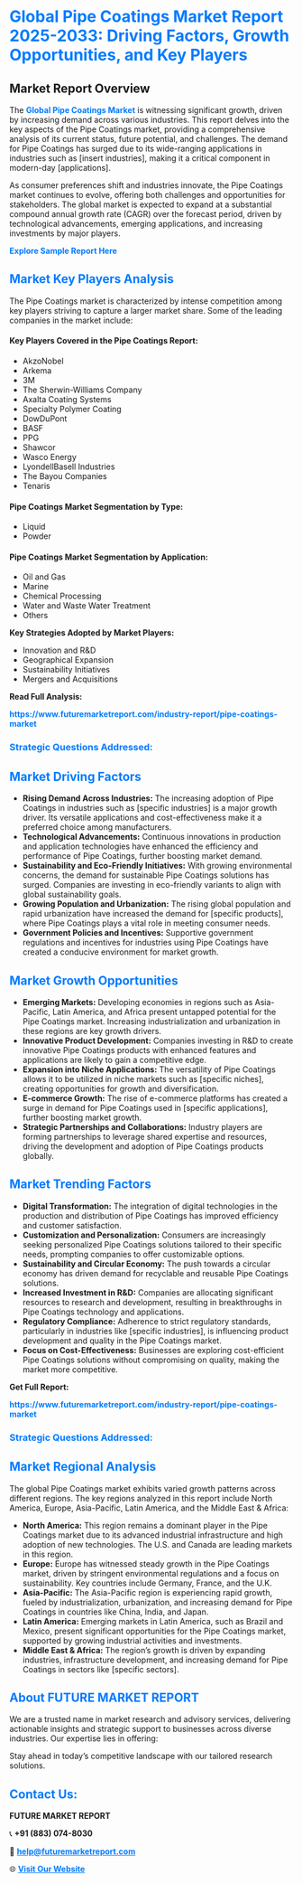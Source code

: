 <h1 style="color: #007BFF;">Global Pipe Coatings Market Report 2025-2033: Driving Factors, Growth Opportunities, and Key Players</h1>

<section id="overview">
<h2>Market Report Overview</h2>
<p>The <a href="https://www.futuremarketreport.com/industry-report/pipe-coatings-market" style="color: #007BFF; text-decoration: none;"><strong>Global Pipe Coatings Market</strong></a> is witnessing significant growth, driven by increasing demand across various industries. This report delves into the key aspects of the Pipe Coatings market, providing a comprehensive analysis of its current status, future potential, and challenges. The demand for Pipe Coatings has surged due to its wide-ranging applications in industries such as [insert industries], making it a critical component in modern-day [applications].</p>
<p>As consumer preferences shift and industries innovate, the Pipe Coatings market continues to evolve, offering both challenges and opportunities for stakeholders. The global market is expected to expand at a substantial compound annual growth rate (CAGR) over the forecast period, driven by technological advancements, emerging applications, and increasing investments by major players.</p>
</section>

<section id="overview">
<p><a href="https://www.futuremarketreport.com/request-sample/reportId=42057" style="color: #007BFF; text-decoration: none;"><strong>Explore Sample Report Here</strong></a></p>
</section>

<section id="key-players">
<h2 style="color: #007BFF;">Market Key Players Analysis</h2>
<p>The Pipe Coatings market is characterized by intense competition among key players striving to capture a larger market share. Some of the leading companies in the market include:</p>
<h4>Key Players Covered in the Pipe Coatings Report:</h4>
<ul><li>AkzoNobel</li><li>Arkema</li><li>3M</li><li>The Sherwin-Williams Company</li><li>Axalta Coating Systems</li><li>Specialty Polymer Coating</li><li>DowDuPont</li><li>BASF</li><li>PPG</li><li>Shawcor</li><li>Wasco Energy</li><li>LyondellBasell Industries</li><li>The Bayou Companies</li><li>Tenaris</li></ul>
<h4>Pipe Coatings Market Segmentation by Type:</h4>
<ul><li>Liquid</li><li>Powder</li></ul>

<h4>Pipe Coatings Market Segmentation by Application:</h4>
<ul><li>Oil and Gas</li><li>Marine</li><li>Chemical Processing</li><li>Water and Waste Water Treatment</li><li>Others</li></ul>
<p><strong>Key Strategies Adopted by Market Players:</strong></p>
<ul>
<li>Innovation and R&D</li>
<li>Geographical Expansion</li>
<li>Sustainability Initiatives</li>
<li>Mergers and Acquisitions</li>
</ul>
</section>

<section>
<p><strong>Read Full Analysis: </strong></p><a href="https://www.futuremarketreport.com/industry-report/pipe-coatings-market" style="color: #007BFF; text-decoration: none;"><strong>https://www.futuremarketreport.com/industry-report/pipe-coatings-market</strong></a>
<h3 style="color: #007BFF;">Strategic Questions Addressed:</h3>
</section>

<section id="driving-factors">
<h2 style="color: #007BFF;">Market Driving Factors</h2>
<ul>
<li><strong>Rising Demand Across Industries:</strong> The increasing adoption of Pipe Coatings in industries such as [specific industries] is a major growth driver. Its versatile applications and cost-effectiveness make it a preferred choice among manufacturers.</li>
<li><strong>Technological Advancements:</strong> Continuous innovations in production and application technologies have enhanced the efficiency and performance of Pipe Coatings, further boosting market demand.</li>
<li><strong>Sustainability and Eco-Friendly Initiatives:</strong> With growing environmental concerns, the demand for sustainable Pipe Coatings solutions has surged. Companies are investing in eco-friendly variants to align with global sustainability goals.</li>
<li><strong>Growing Population and Urbanization:</strong> The rising global population and rapid urbanization have increased the demand for [specific products], where Pipe Coatings plays a vital role in meeting consumer needs.</li>
<li><strong>Government Policies and Incentives:</strong> Supportive government regulations and incentives for industries using Pipe Coatings have created a conducive environment for market growth.</li>
</ul>
</section>

<section id="growth-opportunities">
<h2 style="color: #007BFF;">Market Growth Opportunities</h2>
<ul>
<li><strong>Emerging Markets:</strong> Developing economies in regions such as Asia-Pacific, Latin America, and Africa present untapped potential for the Pipe Coatings market. Increasing industrialization and urbanization in these regions are key growth drivers.</li>
<li><strong>Innovative Product Development:</strong> Companies investing in R&D to create innovative Pipe Coatings products with enhanced features and applications are likely to gain a competitive edge.</li>
<li><strong>Expansion into Niche Applications:</strong> The versatility of Pipe Coatings allows it to be utilized in niche markets such as [specific niches], creating opportunities for growth and diversification.</li>
<li><strong>E-commerce Growth:</strong> The rise of e-commerce platforms has created a surge in demand for Pipe Coatings used in [specific applications], further boosting market growth.</li>
<li><strong>Strategic Partnerships and Collaborations:</strong> Industry players are forming partnerships to leverage shared expertise and resources, driving the development and adoption of Pipe Coatings products globally.</li>
</ul>
</section>

<section id="trending-factors">
<h2 style="color: #007BFF;">Market Trending Factors</h2>
<ul>
<li><strong>Digital Transformation:</strong> The integration of digital technologies in the production and distribution of Pipe Coatings has improved efficiency and customer satisfaction.</li>
<li><strong>Customization and Personalization:</strong> Consumers are increasingly seeking personalized Pipe Coatings solutions tailored to their specific needs, prompting companies to offer customizable options.</li>
<li><strong>Sustainability and Circular Economy:</strong> The push towards a circular economy has driven demand for recyclable and reusable Pipe Coatings solutions.</li>
<li><strong>Increased Investment in R&D:</strong> Companies are allocating significant resources to research and development, resulting in breakthroughs in Pipe Coatings technology and applications.</li>
<li><strong>Regulatory Compliance:</strong> Adherence to strict regulatory standards, particularly in industries like [specific industries], is influencing product development and quality in the Pipe Coatings market.</li>
<li><strong>Focus on Cost-Effectiveness:</strong> Businesses are exploring cost-efficient Pipe Coatings solutions without compromising on quality, making the market more competitive.</li>
</ul>
</section>

<section>
<p><strong>Get Full Report: </strong></p><a href="https://www.futuremarketreport.com/industry-report/pipe-coatings-market" style="color: #007BFF; text-decoration: none;"><strong>https://www.futuremarketreport.com/industry-report/pipe-coatings-market</strong></a>
<h3 style="color: #007BFF;">Strategic Questions Addressed:</h3>
</section>


<section id="regional-analysis">
<h2 style="color: #007BFF;">Market Regional Analysis</h2>
<p>The global Pipe Coatings market exhibits varied growth patterns across different regions. The key regions analyzed in this report include North America, Europe, Asia-Pacific, Latin America, and the Middle East & Africa:</p>
<ul>
<li><strong>North America:</strong> This region remains a dominant player in the Pipe Coatings market due to its advanced industrial infrastructure and high adoption of new technologies. The U.S. and Canada are leading markets in this region.</li>
<li><strong>Europe:</strong> Europe has witnessed steady growth in the Pipe Coatings market, driven by stringent environmental regulations and a focus on sustainability. Key countries include Germany, France, and the U.K.</li>
<li><strong>Asia-Pacific:</strong> The Asia-Pacific region is experiencing rapid growth, fueled by industrialization, urbanization, and increasing demand for Pipe Coatings in countries like China, India, and Japan.</li>
<li><strong>Latin America:</strong> Emerging markets in Latin America, such as Brazil and Mexico, present significant opportunities for the Pipe Coatings market, supported by growing industrial activities and investments.</li>
<li><strong>Middle East & Africa:</strong> The region’s growth is driven by expanding industries, infrastructure development, and increasing demand for Pipe Coatings in sectors like [specific sectors].</li>
</ul>
</section>

<footer>
<h2 style="color: #007BFF;">About FUTURE MARKET REPORT</h2>
<p>We are a trusted name in market research and advisory services, delivering actionable insights and strategic support to businesses across diverse industries. Our expertise lies in offering:</p>

<p>Stay ahead in today’s competitive landscape with our tailored research solutions.</p>

<h2 style="color: #007BFF;">Contact Us:</h2>
<p><strong>FUTURE MARKET REPORT</strong></p>
<p>📞 <strong>+91 (883) 074-8030</strong></p>
<p>📧 <strong><a href="mailto:help@futuremarketreport.com" style="color: #007BFF;">help@futuremarketreport.com</a></strong></p>
<p>🌐 <strong><a href="https://www.futuremarketreport.com/" style="color: #007BFF;">Visit Our Website</a></strong></p>
</footer>